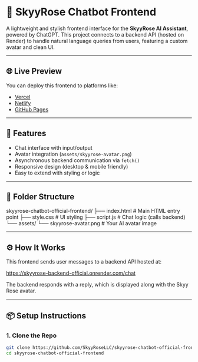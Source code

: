 # 🤖 SkyyRose Chatbot Frontend

A lightweight and stylish frontend interface for the **SkyyRose AI Assistant**, powered by ChatGPT. This project connects to a backend API (hosted on Render) to handle natural language queries from users, featuring a custom avatar and clean UI.

---

## 🌐 Live Preview

You can deploy this frontend to platforms like:

- [Vercel](https://vercel.com/)
- [Netlify](https://app.netlify.com/)
- [GitHub Pages](https://pages.github.com/)

---

## 🚀 Features

- Chat interface with input/output
- Avatar integration (`assets/skyyrose-avatar.png`)
- Asynchronous backend communication via `fetch()`
- Responsive design (desktop & mobile friendly)
- Easy to extend with styling or logic

---

## 📁 Folder Structure
skyyrose-chatbot-official-frontend/
├── index.html # Main HTML entry point
├── style.css # UI styling
├── script.js # Chat logic (calls backend)
└── assets/
└── skyyrose-avatar.png # Your AI avatar image

---

## ⚙️ How It Works

This frontend sends user messages to a backend API hosted at:

https://skyyrose-backend-official.onrender.com/chat

The backend responds with a reply, which is displayed along with the Skyy Rose avatar.

---

## 📦 Setup Instructions

### 1. Clone the Repo

```bash
git clone https://github.com/SkyyRoseLLC/skyyrose-chatbot-official-frontend.git
cd skyyrose-chatbot-official-frontend



